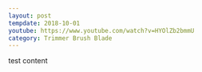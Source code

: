 ```yaml
---
layout: post
tempdate: 2018-10-01
youtube: https://www.youtube.com/watch?v=HYOlZb2bmmU
category: Trimmer Brush Blade
---
```

test content